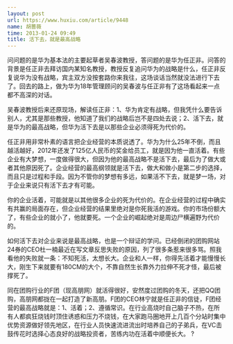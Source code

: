```yaml
---
layout: post
url: https://www.huxiu.com/article/9448
name: 胡蔷薇
time: 2013-01-24 09:49
title: 活下去，就是最高战略
---
```

问问题的是华为基本法的主要起草者吴春波教授，答问题的是华为任正非。问答的背景是任正非去拜访国内某知名教授，教授反复追问华为的战略是什么，任正非反复说华为没有战略，宾主双方没按套路你来我往，这场谈话当然就没法进行下去了。回去的路上，做为华为18年管理顾问的吴春波与任正非有了这场看起来一点都不高深的对话。

吴春波教授后来还原现场，解读任正非：1、华为肯定有战略，但我凭什么要告诉别人，尤其是那些教授，他知道了我们的战略后岂不是四处去说；2、活下去，就是华为的最高战略，但华为活下去是以那些企业必须得死为代价的。

任正非用非常朴素的语言把企业经营的本质说透了。华为为什么25年不倒，而且越活越好，2012年还发了125亿人民币的奖金给员工，就是因为他一直活着。有些企业有大梦想，一度做得很大，但因为他的最高战略不是活下去，最后为了做大或者其他原因死了。企业经营的最高纲领就是活下去，做大和做小是第二步的选择，而且只是过程和手段。因为不管你的梦想有多远，如果活不下去，就是梦一场，对于企业来说只有活下去才有可能。

你的企业活着，可能就是以其他很多企业的死为代价的。在企业经营的过程中确实有共赢的局面存在，但企业经营的结果里绝对是你死我活的游戏。你的市场份额大了，有些企业的就小了，他就要死。一个企业的崛起绝对是周边尸横遍野为代价的。

如何活下去对企业来说是最高战略，也是一个辩证的学问。已经倒闭的团购网站24券的CEO杜一楠最近在写文章反思失败的原因，列了很多条惹来很多骂。照我看他的失败就一条：不知死活，太想长大。企业和人一样，你得先活着才能慢慢长大，刚生下来就要有180CM的大个，不靠自然生长靠外力拉伸不死才怪，最后被撑死了。

同在团购行业的F团（现高朋网）就活得很好，安然度过团购的冬天，还把QQ团购，高朋网都拢在一起打造了新高朋。F团的CEO林宁就是任正非的信徒，F团经营的最高战略就是：1、活着；2、遵循常识。在行业高烧时自己脑子不热，在所有人都疯狂烧钱时顶住诱惑和压力不烧钱，在大家跑马圈地开上几百个分站时集中优势资源做好领先地区，在行业人员快速流进流出时培养自己的子弟兵，在VC击鼓传花时选择心态良好的战略投资者，苦练内功在活着中顺便长大。 ?

